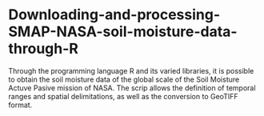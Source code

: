 # Downloading-and-processing-SMAP-NASA-soil-moisture-data-through-R
Through the programming language R and its varied libraries, it is possible to obtain the soil moisture data of the global scale of the Soil Moisture Actuve Pasive mission of NASA. The scrip allows the definition of temporal ranges and spatial delimitations, as well as the conversion to GeoTIFF format.
